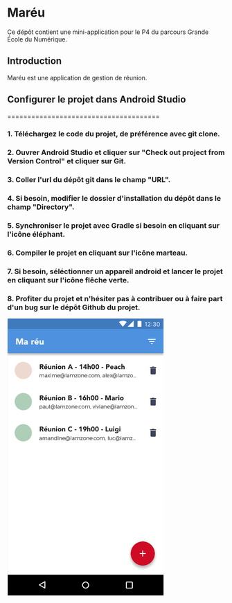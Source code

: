 # Maréu

Ce dépôt contient une mini-application pour le P4 du parcours Grande École du Numérique.

## Introduction

Maréu est une application de gestion de réunion.




## Configurer le projet dans Android Studio
======================================

### 1. Téléchargez le code du projet, de préférence avec git clone.

### 2. Ouvrer Android Studio et cliquer sur "Check out project from Version Control" et cliquer sur Git.
### 3. Coller l'url du dépôt git dans le champ "URL".
### 4. Si besoin, modifier le dossier d'installation du dépôt dans le champ "Directory".

### 5. Synchroniser le projet avec Gradle si besoin en cliquant sur l'icône éléphant.
### 6. Compiler le projet en cliquant sur l'icône marteau.
### 7. Si besoin, séléctionner un appareil android et lancer le projet en cliquant sur l'icône flêche verte.

### 8. Profiter du projet et n'hésiter pas à contribuer ou à faire part d'un bug sur le dépôt Github du projet.
![mareu.png](mareu.png)

